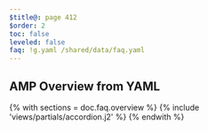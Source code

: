 ```yaml
---
$title@: page 412
$order: 2
toc: false
leveled: false
faq: !g.yaml /shared/data/faq.yaml
---
```


## AMP Overview from YAML

{% with sections = doc.faq.overview %}
{% include 'views/partials/accordion.j2' %}
{% endwith %}

